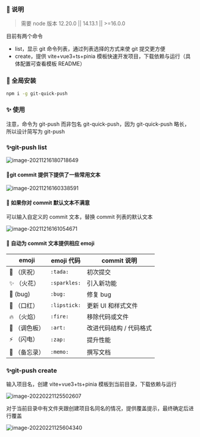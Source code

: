 ### 📝 说明

> 需要 node 版本 12.20.0 || 14.13.1 || >=16.0.0

目前有两个命令

- list，显示 git 命令列表，通过列表选择的方式来使 git 提交更方便
- create，提供 vite+vue3+ts+pinia 模板快速开发项目，下载依赖与运行（具体配置可查看模板 README）

### 🎉 全局安装

```bash
npm i -g git-quick-push
```

### ✨ 使用

注意，命令为 git-push 而非包名 git-quick-push，因为 git-quick-push 略长，所以设计简写为 git-push

### ✨git-push list

![image-20211216180718649](https://gitee.com/zqylzcwcxy/picture-bed/raw/master/img/image-20211216180718649.png)

#### 🚀git commit 提供下提供了一些常用文本

![image-20211216160338591](https://gitee.com/zqylzcwcxy/picture-bed/raw/master/img/image-20211216160338591.png)

#### 🚀 如果你对 commit 默认文本不满意

可以输入自定义的 commit 文本，替换 commit 列表的默认文本

![image-20211216161054671](https://gitee.com/zqylzcwcxy/picture-bed/raw/master/img/image-20211216161054671.png)

#### 🚀 自动为 commit 文本提供相应 emoji

| emoji         | emoji 代码   | commit 说明             |
| ------------- | ------------ | ----------------------- |
| 🎉 （庆祝）   | `:tada:`     | 初次提交                |
| ✨ （火花）   | `:sparkles:` | 引入新功能              |
| 🐛 (bug)      | `:bug:`      | 修复 bug                |
| 💄 （口红）   | `:lipstick:` | 更新 UI 和样式文件      |
| 🔥 （火焰）   | `:fire:`     | 移除代码或文件          |
| 🎨 （调色板） | `:art:`      | 改进代码结构 / 代码格式 |
| ⚡ （闪电）   | `:zap:`      | 提升性能                |
| 📝 （备忘录） | `:memo:`     | 撰写文档                |

### ✨git-push create

输入项目名，创建 vite+vue3+ts+pinia 模板到当前目录，下载依赖与运行

![image-20220221125502607](https://gitee.com/zqylzcwcxy/picture-bed/raw/master/img/image-20220221125502607.png)

对于当前目录中有文件夹跟创建项目名同名的情况，提供覆盖提示，最终确定后进行覆盖

![image-20220221125604340](https://gitee.com/zqylzcwcxy/picture-bed/raw/master/img/image-20220221125604340.png)
